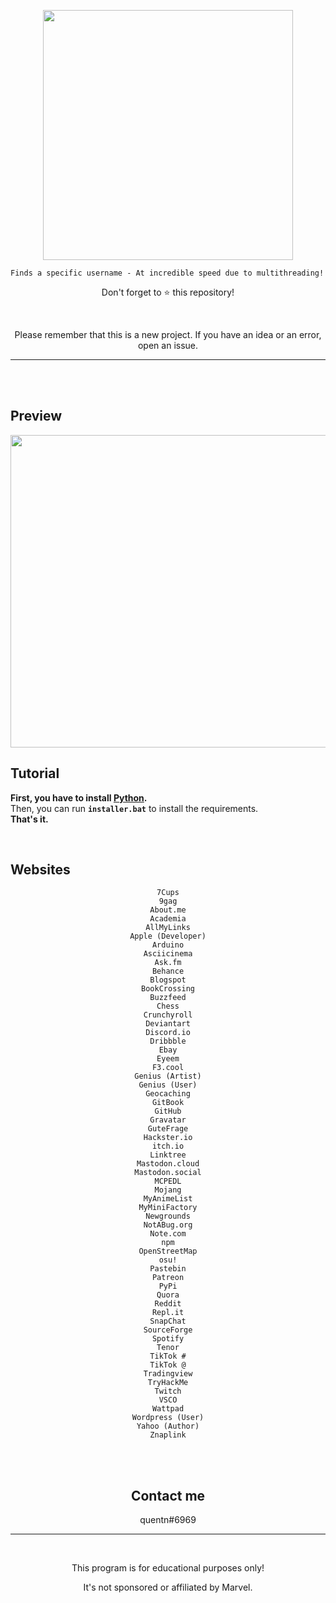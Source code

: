 <p align="center"><img src="https://user-images.githubusercontent.com/107768845/180644106-37ffd18e-3c4c-4116-a9f3-9c2e1ea9ad82.png", width="400", height="400"></p>

```
Finds a specific username - At incredible speed due to multithreading!
```

<p align="center">Don't forget to ⭐ this repository!</p>
<br>


<p align="center">Please remember that this is a new project. If you have an idea or an error, open an issue.</p>

---
<br>
<br>

## Preview

<p align="center"><img src="https://user-images.githubusercontent.com/107768845/180644122-4b3bdc11-eaee-4a90-9e8d-2063fa8653bd.png", width="700", height="500"></p>

## Tutorial 

**First, you have to install [Python](https://www.python.org/downloads).**
<br>
Then, you can run **`installer.bat`** to install the requirements.
<br>
**That's it.**

<br>



## Websites


<center>

```
7Cups
9gag
About.me
Academia
AllMyLinks
Apple (Developer)
Arduino
Asciicinema
Ask.fm
Behance
Blogspot
BookCrossing
Buzzfeed
Chess
Crunchyroll
Deviantart
Discord.io
Dribbble
Ebay
Eyeem
F3.cool
Genius (Artist)
Genius (User)
Geocaching
GitBook
GitHub
Gravatar
GuteFrage
Hackster.io
itch.io
Linktree
Mastodon.cloud
Mastodon.social
MCPEDL
Mojang
MyAnimeList
MyMiniFactory
Newgrounds
NotABug.org
Note.com
npm
OpenStreetMap
osu!
Pastebin
Patreon
PyPi
Quora
Reddit
Repl.it
SnapChat
SourceForge
Spotify
Tenor
TikTok #
TikTok @
Tradingview
TryHackMe
Twitch
VSCO
Wattpad
Wordpress (User)
Yahoo (Author)
Znaplink
```

<br>
<br>

## Contact me

quentn#6969
<br>

--- 
<br>
<p align="center">This program is for educational purposes only!</p>
<p align="center">It's not sponsored or affiliated by Marvel.</p>


